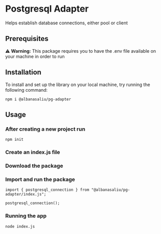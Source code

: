 # Postgresql Adapter

Helps establish database connections, either pool or client

## Prerequisites

:warning: **Warning:** This package requires you to have the .env file available on your machine in order to run

## Installation

To install and set up the library on your local machine, try running the following command:

`npm i @albanasaliu/pg-adapter`

## Usage

### After creating a new project run

`npm init`

### Create an index.js file

### Download the package

### Import and run the package

```
import { postgresql_connection } from "@albanasaliu/pg-adapter/index.js";

postgresql_connection();
```

### Running the app

`node index.js`